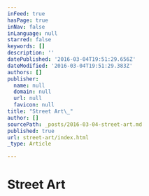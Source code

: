 ```yaml
---
inFeed: true
hasPage: true
inNav: false
inLanguage: null
starred: false
keywords: []
description: ''
datePublished: '2016-03-04T19:51:29.656Z'
dateModified: '2016-03-04T19:51:29.383Z'
authors: []
publisher:
  name: null
  domain: null
  url: null
  favicon: null
title: "Street Art\_"
author: []
sourcePath: _posts/2016-03-04-street-art.md
published: true
url: street-art/index.html
_type: Article

---
```

# Street Art